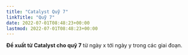 ```yaml
---
title: "Catalyst Quỹ 7"
linkTitle: "Quỹ 7"
date: 2022-07-01T08:48:23+00:00
lastmod: 2022-07-01T08:48:23+00:00
---
```


<!-- This index page is yet to be udated.  -->

**Đề xuất từ Catalyst cho quỹ 7** từ ngày x tới ngày y trong các giai đoạn.
